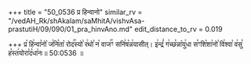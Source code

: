 +++
title = "50_0536 प्र हिन्वानो"
similar_rv = "/vedAH_Rk/shAkalam/saMhitA/vishvAsa-prastutiH/09/090/01_pra_hinvAno.md"
edit_distance_to_rv = 0.019

+++
प्र꣡ हि꣢न्वा꣣नो꣡ ज꣢नि꣣ता꣡ रोद꣢꣯स्यो꣣ र꣢थो꣣ न꣡ वाज꣢꣯ꣳ सनि꣣ष꣡न्न꣢यासीत्। इ꣢न्द्रं꣣ ग꣢च्छ꣣न्ना꣡यु꣢धा स꣣ꣳशि꣡शा꣢नो꣣ वि꣢श्वा꣣ व꣢सु꣣ ह꣡स्त꣢योरा꣣द꣡धा꣢नः॥ 50:0536 ॥

<div class="js_include " url="/vedAH_Rk/shAkalam/saMhitA/vishvAsa-prastutiH/09/090/01_pra_hinvAno.md"  newLevelForH1="2" title="विश्वास-शाकल-प्रस्तुतिः"  > </div>